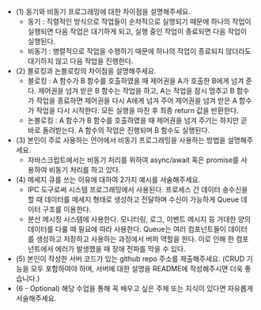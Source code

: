 - (1) 동기와 비동기 프로그래밍에 대한 차이점을 설명해주세요.
  - 동기 : 직렬적인 방식으로 작업들이 순차적으로 실행되기 때문에 하나의 작업이 실행되면 다음 작업은 대기하게 되고, 실행 중인 작업이 종료되면 다음 작업이 실행된다.
  - 비동기 : 병렬적으로 작업을 수행하기 때문에 하나의 작업이 종료되지 않더라도 대기하지 않고 다음 작업을 진행한다. 
- (2) 블로킹과 논블로킹의 차이점을 설명해주세요.
  - 블로킹 : A 함수가 B 함수를 호출하였을 때 제어권을 A가 호출한 B에게 넘겨 준다. 제어권을 넘겨 받은 B 함수는 작업을 하고, A는 작업을 잠시 멈추고 B 함수가 작업을 종료하면 제어권을 다시 A에게 넘겨 주어 제어권을 넘겨 받은 A 함수가 작업을 다시 시작한다. 모든 실행을 마친 후 최종 return 값을 반환한다.
  - 논블로킹 : A 함수가 B 함수를 호출하였을 때 제어권을 넘겨 주기는 하지만 곧바로 돌려받는다. A 함수의 작업은 진행되며 B 함수도 실행된다. 
- (3) 본인이 주로 사용하는 언어에서 비동기 프로그래밍을 사용하는 방법을 설명해주세요.
  - 자바스크립트에서는 비동기 처리를 위하여 async/await 혹은 promise를 사용하여 비동기 처리를 하고 있다.
- (4) 메세지 큐를 쓰는 이유에 대하여 2가지 예시를 서술해주세요.
  - IPC 도구로써 시스템 프로그래밍에서 사용된다. 프로세스 간 데이터 송수신을 할 때 데이터를 메세지 형태로 생성하고 전달하며 수신이 가능하게 Queue 데이터 구조를 이용한다.
  - 분산 메시징 시스템에 사용한다. 모니터링, 로그, 이벤트 메시지 등 거대한 양의 데이터를 다룰 때 필요에 따라 사용한다. Queue는 여러 컴포넌트들이 데이터를 생성하고 저장하고 사용하는 과정에서 버퍼 역할을 한다. 이로 인해 한 컴포넌트에서 에러가 발생했을 때 장애 전파를 막을 수 있다.
- (5) 본인이 작성한 서버 코드가 있는 github repo 주소를 제출해주세요. (CRUD 기능을 모두 포함하여야 하며, 서버에 대한 설명을 README에 작성해주시면 더욱 좋습니다.) 
- (6 - Optional) 해당 수업을 통해 꼭 배우고 싶은 주제 또는 지식이 있다면 자유롭게 서술해주세요.
